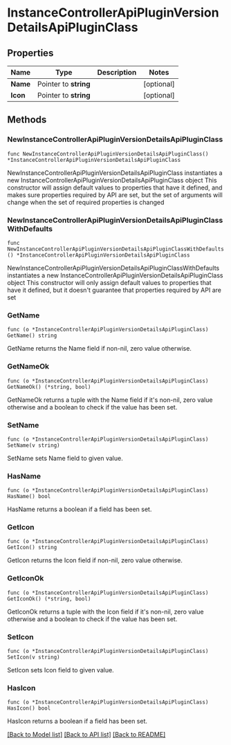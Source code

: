 # InstanceControllerApiPluginVersionDetailsApiPluginClass

## Properties

Name | Type | Description | Notes
------------ | ------------- | ------------- | -------------
**Name** | Pointer to **string** |  | [optional] 
**Icon** | Pointer to **string** |  | [optional] 

## Methods

### NewInstanceControllerApiPluginVersionDetailsApiPluginClass

`func NewInstanceControllerApiPluginVersionDetailsApiPluginClass() *InstanceControllerApiPluginVersionDetailsApiPluginClass`

NewInstanceControllerApiPluginVersionDetailsApiPluginClass instantiates a new InstanceControllerApiPluginVersionDetailsApiPluginClass object
This constructor will assign default values to properties that have it defined,
and makes sure properties required by API are set, but the set of arguments
will change when the set of required properties is changed

### NewInstanceControllerApiPluginVersionDetailsApiPluginClassWithDefaults

`func NewInstanceControllerApiPluginVersionDetailsApiPluginClassWithDefaults() *InstanceControllerApiPluginVersionDetailsApiPluginClass`

NewInstanceControllerApiPluginVersionDetailsApiPluginClassWithDefaults instantiates a new InstanceControllerApiPluginVersionDetailsApiPluginClass object
This constructor will only assign default values to properties that have it defined,
but it doesn't guarantee that properties required by API are set

### GetName

`func (o *InstanceControllerApiPluginVersionDetailsApiPluginClass) GetName() string`

GetName returns the Name field if non-nil, zero value otherwise.

### GetNameOk

`func (o *InstanceControllerApiPluginVersionDetailsApiPluginClass) GetNameOk() (*string, bool)`

GetNameOk returns a tuple with the Name field if it's non-nil, zero value otherwise
and a boolean to check if the value has been set.

### SetName

`func (o *InstanceControllerApiPluginVersionDetailsApiPluginClass) SetName(v string)`

SetName sets Name field to given value.

### HasName

`func (o *InstanceControllerApiPluginVersionDetailsApiPluginClass) HasName() bool`

HasName returns a boolean if a field has been set.

### GetIcon

`func (o *InstanceControllerApiPluginVersionDetailsApiPluginClass) GetIcon() string`

GetIcon returns the Icon field if non-nil, zero value otherwise.

### GetIconOk

`func (o *InstanceControllerApiPluginVersionDetailsApiPluginClass) GetIconOk() (*string, bool)`

GetIconOk returns a tuple with the Icon field if it's non-nil, zero value otherwise
and a boolean to check if the value has been set.

### SetIcon

`func (o *InstanceControllerApiPluginVersionDetailsApiPluginClass) SetIcon(v string)`

SetIcon sets Icon field to given value.

### HasIcon

`func (o *InstanceControllerApiPluginVersionDetailsApiPluginClass) HasIcon() bool`

HasIcon returns a boolean if a field has been set.


[[Back to Model list]](../README.md#documentation-for-models) [[Back to API list]](../README.md#documentation-for-api-endpoints) [[Back to README]](../README.md)


